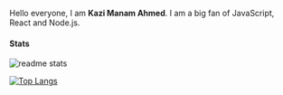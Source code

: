 Hello everyone, I am **Kazi Manam Ahmed**. I am a big fan of JavaScript, React and Node.js.


#### Stats
![readme stats](https://github-readme-stats.vercel.app/api?username=manamahmed&show_icons=true)

[![Top Langs](https://github-readme-stats.vercel.app/api/top-langs/?username=manamahmed&theme=swift&layout=compact)](https://github.com/foyez/github-readme-stats)

</div>
